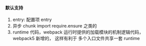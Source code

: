 #### 默认支持

1. entry: 配置项 entry
2. 异步 chunk import require.ensure 之类的
3. runtime 代码，webpack 运行时提供的加载模块的机制逻辑代码，webpack5 新增的，
   这样有利于 多个入口文件共享一套 runtime
